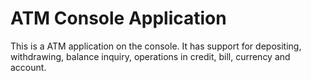 # ATM Console Application
 This is a ATM application  on the console. It has support for depositing, withdrawing, balance inquiry, operations in credit, bill, currency and account.

